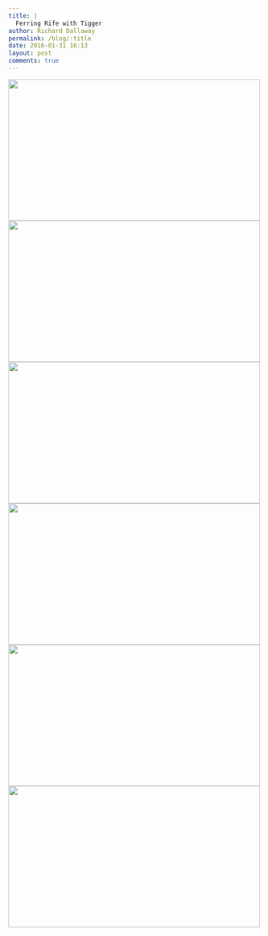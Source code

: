 ```yaml
---
title: |
  Ferring Rife with Tigger
author: Richard Dallaway
permalink: /blog/:title
date: 2016-01-31 16:13
layout: post
comments: true
---
```


<div><a href="http://static.skitters.dallaway.com/tp_2016-01-31_13_26_36.jpg"><img src="http://static.skitters.dallaway.com/tp_thumb_2016-01-31_13_26_36.jpg" width="500" height="281"/></a></div><div><a href="http://static.skitters.dallaway.com/tp_2016-01-31_12_30_34.jpg"><img src="http://static.skitters.dallaway.com/tp_thumb_2016-01-31_12_30_34.jpg" width="500" height="281"/></a></div><div><a href="http://static.skitters.dallaway.com/tp_2016-01-31_13_58_11.jpg"><img src="http://static.skitters.dallaway.com/tp_thumb_2016-01-31_13_58_11.jpg" width="500" height="281"/></a></div><div><a href="http://static.skitters.dallaway.com/tp_2016-01-31_12_28_57.jpg"><img src="http://static.skitters.dallaway.com/tp_thumb_2016-01-31_12_28_57.jpg" width="500" height="281"/></a></div><div><a href="http://static.skitters.dallaway.com/tp_2016-01-31_13_20_53.jpg"><img src="http://static.skitters.dallaway.com/tp_thumb_2016-01-31_13_20_53.jpg" width="500" height="281"/></a></div><div><a href="http://static.skitters.dallaway.com/tp_2016-01-31_12_28_46.jpg"><img src="http://static.skitters.dallaway.com/tp_thumb_2016-01-31_12_28_46.jpg" width="500" height="281"/></a></div>


       
      
